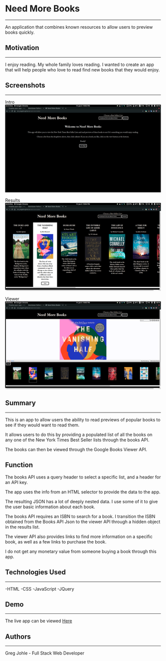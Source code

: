 # Need More Books
---
An application that combines known resources to allow users to preview books quickly.

## Motivation
---
I enjoy reading. My whole family loves reading. I wanted to create an app that will help people who love to read find new books that they would enjoy.

## Screenshots
--- 
Intro
![Image](./images/screenshots/intro.png)

Results
![Image](./images/screenshots/results.png)

Viewer
![Image](./images/screenshots/viewer.png)

## Summary
---
This is an app to allow users the ability to read previews of popular books to see if they would want to read them.

It allows users to do this by providing a populated list of all the books on any one of the New York Times Best Seller lists through the books API. 

The books can then be viewed through the Google Books Viewer API.

## Function

The books API uses a query header to select a specific list, and a header for an API key.

The app uses the info from an HTML selector to provide the data to the app.

The resulting JSON has a lot of deeply nested data. I use some of it to give the user basic information about each book. 

The books API requires an ISBN to search for a book. I transition the ISBN obtained from the Books API Json to the viewer API through a hidden object in the results list. 

The viewer API also provides links to find more information on a specific book, as well as a few links to purchase the book.

I do not get any monetary value from someone buying a book through this app. 

## Technologies Used
---
-HTML
-CSS
-JavaScript
-JQuery

## Demo
---
The live app can be viewed [Here](https://gregjohle.github.io/need-more-books)

## Authors
---
Greg Johle - Full Stack Web Developer